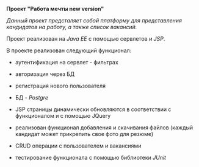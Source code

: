 **Проект "Работа мечты new version"**

_Данный проект предсталяет собой платформу для представления кандидатов на работу, а также список вакансий._

Проект реализован на _Java EE_ с помощью сервлетов и _JSP_.

В проекте реализован следующий функционал:

- аутентификация на сервлет - фильтрах

- авторизация через БД

- регистрация нового пользователя

- БД - _Postgre_

- JSP страницы динамически обновляются в соответствии с функционалом и с помощью JQuery

- реализован функционал добавления и скачивания файлов (каждый кандидат может прикрепить свое фото для резюме)

- CRUD операции с пользователем и вакансиями

- тестирование функционала с помощью библиотеки _JUnit_